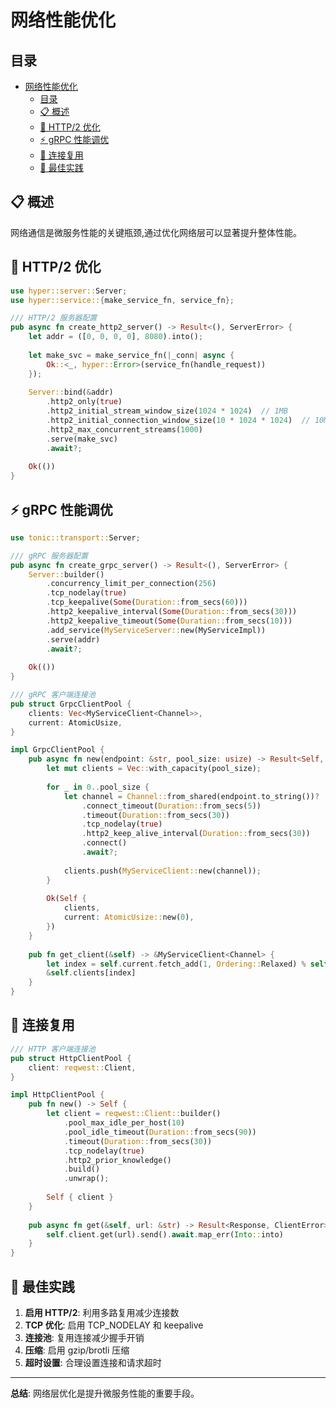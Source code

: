 # 网络性能优化

## 目录

- [网络性能优化](#网络性能优化)
  - [目录](#目录)
  - [📋 概述](#-概述)
  - [🎯 HTTP/2 优化](#-http2-优化)
  - [⚡ gRPC 性能调优](#-grpc-性能调优)
  - [🔄 连接复用](#-连接复用)
  - [🎯 最佳实践](#-最佳实践)

## 📋 概述

网络通信是微服务性能的关键瓶颈,通过优化网络层可以显著提升整体性能。

## 🎯 HTTP/2 优化

```rust
use hyper::server::Server;
use hyper::service::{make_service_fn, service_fn};

/// HTTP/2 服务器配置
pub async fn create_http2_server() -> Result<(), ServerError> {
    let addr = ([0, 0, 0, 0], 8080).into();
    
    let make_svc = make_service_fn(|_conn| async {
        Ok::<_, hyper::Error>(service_fn(handle_request))
    });
    
    Server::bind(&addr)
        .http2_only(true)
        .http2_initial_stream_window_size(1024 * 1024)  // 1MB
        .http2_initial_connection_window_size(10 * 1024 * 1024)  // 10MB
        .http2_max_concurrent_streams(1000)
        .serve(make_svc)
        .await?;
    
    Ok(())
}
```

## ⚡ gRPC 性能调优

```rust
use tonic::transport::Server;

/// gRPC 服务器配置
pub async fn create_grpc_server() -> Result<(), ServerError> {
    Server::builder()
        .concurrency_limit_per_connection(256)
        .tcp_nodelay(true)
        .tcp_keepalive(Some(Duration::from_secs(60)))
        .http2_keepalive_interval(Some(Duration::from_secs(30)))
        .http2_keepalive_timeout(Some(Duration::from_secs(10)))
        .add_service(MyServiceServer::new(MyServiceImpl))
        .serve(addr)
        .await?;
    
    Ok(())
}

/// gRPC 客户端连接池
pub struct GrpcClientPool {
    clients: Vec<MyServiceClient<Channel>>,
    current: AtomicUsize,
}

impl GrpcClientPool {
    pub async fn new(endpoint: &str, pool_size: usize) -> Result<Self, ClientError> {
        let mut clients = Vec::with_capacity(pool_size);
        
        for _ in 0..pool_size {
            let channel = Channel::from_shared(endpoint.to_string())?
                .connect_timeout(Duration::from_secs(5))
                .timeout(Duration::from_secs(30))
                .tcp_nodelay(true)
                .http2_keep_alive_interval(Duration::from_secs(30))
                .connect()
                .await?;
            
            clients.push(MyServiceClient::new(channel));
        }
        
        Ok(Self {
            clients,
            current: AtomicUsize::new(0),
        })
    }
    
    pub fn get_client(&self) -> &MyServiceClient<Channel> {
        let index = self.current.fetch_add(1, Ordering::Relaxed) % self.clients.len();
        &self.clients[index]
    }
}
```

## 🔄 连接复用

```rust
/// HTTP 客户端连接池
pub struct HttpClientPool {
    client: reqwest::Client,
}

impl HttpClientPool {
    pub fn new() -> Self {
        let client = reqwest::Client::builder()
            .pool_max_idle_per_host(10)
            .pool_idle_timeout(Duration::from_secs(90))
            .timeout(Duration::from_secs(30))
            .tcp_nodelay(true)
            .http2_prior_knowledge()
            .build()
            .unwrap();
        
        Self { client }
    }
    
    pub async fn get(&self, url: &str) -> Result<Response, ClientError> {
        self.client.get(url).send().await.map_err(Into::into)
    }
}
```

## 🎯 最佳实践

1. **启用 HTTP/2**: 利用多路复用减少连接数
2. **TCP 优化**: 启用 TCP_NODELAY 和 keepalive
3. **连接池**: 复用连接减少握手开销
4. **压缩**: 启用 gzip/brotli 压缩
5. **超时设置**: 合理设置连接和请求超时

---

**总结**: 网络层优化是提升微服务性能的重要手段。
